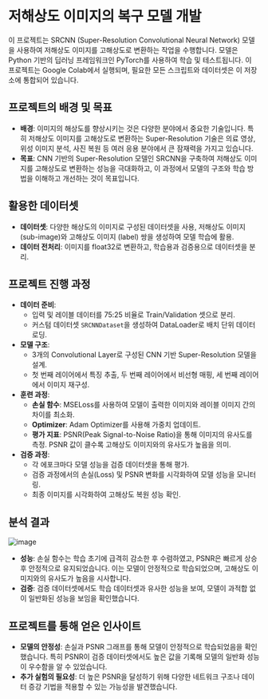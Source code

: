# 저해상도 이미지의 복구 모델 개발
이 프로젝트는 SRCNN (Super-Resolution Convolutional Neural Network) 모델을 사용하여 저해상도 이미지를 고해상도로 변환하는 작업을 수행합니다. 모델은 Python 기반의 딥러닝 프레임워크인 PyTorch를 사용하여 학습 및 테스트됩니다. 이 프로젝트는 Google Colab에서 실행되며, 필요한 모든 스크립트와 데이터셋은 이 저장소에 통합되어 있습니다.

## 프로젝트의 배경 및 목표

- **배경**: 이미지의 해상도를 향상시키는 것은 다양한 분야에서 중요한 기술입니다. 특히 저해상도 이미지를 고해상도로 변환하는 Super-Resolution 기술은 의료 영상, 위성 이미지 분석, 사진 복원 등 여러 응용 분야에서 큰 잠재력을 가지고 있습니다.
- **목표**: CNN 기반의 Super-Resolution 모델인 SRCNN을 구축하여 저해상도 이미지를 고해상도로 변환하는 성능을 극대화하고, 이 과정에서 모델의 구조와 학습 방법을 이해하고 개선하는 것이 목표입니다.

## 활용한 데이터셋

- **데이터셋**: 다양한 해상도의 이미지로 구성된 데이터셋을 사용, 저해상도 이미지 (sub-image)와 고해상도 이미지 (label) 쌍을 생성하여 모델 학습에 활용.
- **데이터 전처리**: 이미지를 float32로 변환하고, 학습용과 검증용으로 데이터셋을 분리.

## 프로젝트 진행 과정

- **데이터 준비**:
    - 입력 및 레이블 데이터를 75:25 비율로 Train/Validation 셋으로 분리.
    - 커스텀 데이터셋 `SRCNNDataset`을 생성하여 DataLoader로 배치 단위 데이터 로딩.
- **모델 구조**:
    - 3개의 Convolutional Layer로 구성된 CNN 기반 Super-Resolution 모델을 설계.
    - 첫 번째 레이어에서 특징 추출, 두 번째 레이어에서 비선형 매핑, 세 번째 레이어에서 이미지 재구성.
- **훈련 과정**:
    - **손실 함수**: MSELoss를 사용하여 모델이 출력한 이미지와 레이블 이미지 간의 차이를 최소화.
    - **Optimizer**: Adam Optimizer를 사용해 가중치 업데이트.
    - **평가 지표**: PSNR(Peak Signal-to-Noise Ratio)을 통해 이미지의 유사도를 측정. PSNR 값이 클수록 고해상도 이미지와의 유사도가 높음을 의미.
- **검증 과정**:
    - 각 에포크마다 모델 성능을 검증 데이터셋을 통해 평가.
    - 검증 과정에서의 손실(Loss) 및 PSNR 변화를 시각화하여 모델 성능을 모니터링.
    - 최종 이미지를 시각화하여 고해상도 복원 성능 확인.

## 분석 결과
![image](https://github.com/user-attachments/assets/efeaa7ec-05e9-4056-8388-c436f8854cde)
- **성능**: 손실 함수는 학습 초기에 급격히 감소한 후 수렴하였고, PSNR은 빠르게 상승 후 안정적으로 유지되었습니다. 이는 모델이 안정적으로 학습되었으며, 고해상도 이미지와의 유사도가 높음을 시사합니다.
- **검증**: 검증 데이터셋에서도 학습 데이터셋과 유사한 성능을 보여, 모델이 과적합 없이 일반화된 성능을 보임을 확인했습니다.

## 프로젝트를 통해 얻은 인사이트

- **모델의 안정성**: 손실과 PSNR 그래프를 통해 모델이 안정적으로 학습되었음을 확인했습니다. 특히 PSNR이 검증 데이터셋에서도 높은 값을 기록해 모델의 일반화 성능이 우수함을 알 수 있었습니다.
- **추가 실험의 필요성**: 더 높은 PSNR을 달성하기 위해 다양한 네트워크 구조나 데이터 증강 기법을 적용할 수 있는 가능성을 발견했습니다.
